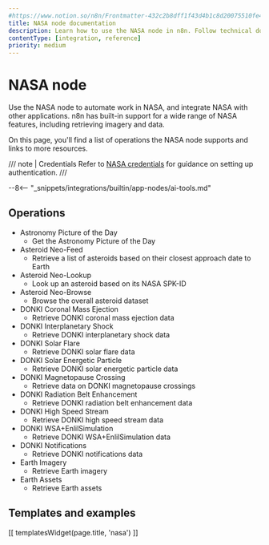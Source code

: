 ```yaml
---
#https://www.notion.so/n8n/Frontmatter-432c2b8dff1f43d4b1c8d20075510fe4
title: NASA node documentation
description: Learn how to use the NASA node in n8n. Follow technical documentation to integrate NASA node into your workflows.
contentType: [integration, reference]
priority: medium
---
```


# NASA node

Use the NASA node to automate work in NASA, and integrate NASA with other applications. n8n has built-in support for a wide range of NASA features, including retrieving imagery and data. 

On this page, you'll find a list of operations the NASA node supports and links to more resources.

/// note | Credentials
Refer to [NASA credentials](/integrations/builtin/credentials/nasa.md) for guidance on setting up authentication. 
///

--8<-- "_snippets/integrations/builtin/app-nodes/ai-tools.md"

## Operations

* Astronomy Picture of the Day
    * Get the Astronomy Picture of the Day
* Asteroid Neo-Feed
    * Retrieve a list of asteroids based on their closest approach date to Earth
* Asteroid Neo-Lookup
    * Look up an asteroid based on its NASA SPK-ID
* Asteroid Neo-Browse
    * Browse the overall asteroid dataset
* DONKI Coronal Mass Ejection
    * Retrieve DONKI coronal mass ejection data
* DONKI Interplanetary Shock
    * Retrieve DONKI interplanetary shock data
* DONKI Solar Flare
    * Retrieve DONKI solar flare data
* DONKI Solar Energetic Particle
    * Retrieve DONKI solar energetic particle data
* DONKI Magnetopause Crossing
    * Retrieve data on DONKI magnetopause crossings
* DONKI Radiation Belt Enhancement
    * Retrieve DONKI radiation belt enhancement data
* DONKI High Speed Stream
    * Retrieve DONKI high speed stream data
* DONKI WSA+EnlilSimulation
    * Retrieve DONKI WSA+EnlilSimulation data
* DONKI Notifications
    * Retrieve DONKI notifications data
* Earth Imagery
    * Retrieve Earth imagery
* Earth Assets
    * Retrieve Earth assets

## Templates and examples

<!-- see https://www.notion.so/n8n/Pull-in-templates-for-the-integrations-pages-37c716837b804d30a33b47475f6e3780 -->
[[ templatesWidget(page.title, 'nasa') ]]
